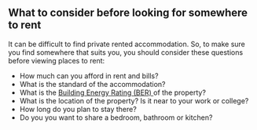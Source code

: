 ##  What to consider before looking for somewhere to rent

It can be difficult to find private rented accommodation. So, to make sure you
find somewhere that suits you, you should consider these questions before
viewing places to rent:

  * How much can you afford in rent and bills? 
  * What is the standard of the accommodation? 
  * What is the [ Building Energy Rating (BER) ](/en/housing/owning-a-home/home-owners/getting-a-building-energy-rating-for-your-home/) of the property? 
  * What is the location of the property? Is it near to your work or college? 
  * How long do you plan to stay there? 
  * Do you you want to share a bedroom, bathroom or kitchen? 
